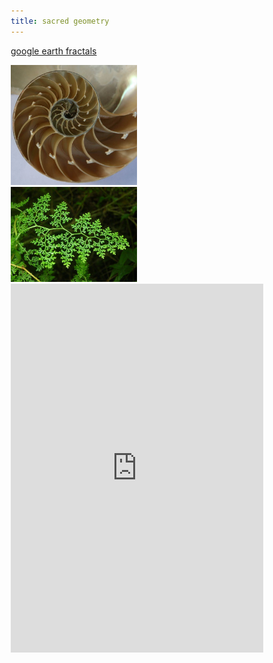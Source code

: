 ```yaml
---
title: sacred geometry
---
```

[google earth fractals](http://paulbourke.net/fractals/googleearth/)


<html>
<style>
* {
  box-sizing: border-box;
}

.row {
  display: -ms-flexbox; /* IE10 */
  display: flex;
  -ms-flex-wrap: wrap; /* IE10 */
  flex-wrap: wrap;
  padding: 0 4px;
}

/* Responsive layout - makes a two column-layout instead of four columns */
@media screen and (max-width: 800px) {
  .column {
    -ms-flex: 50%;
    flex: 50%;
    max-width: 50%;
  }
}

</style>
<body>


<!-- Photo Grid -->
<div class="row"> 
  <div class="column">
    <img src="/assets/nautilus.jpg" style="width:50%">

  </div>
  <div class="column">
    <img src="/assets/fern.jpg" style="width:50%">

  </div>  
  
  <iframe style="border:none;" width="100%" height="590" src="https://www.are.na/talyssa/organic-movement/embed" title="my are.na channel “organic movement”"></iframe>
